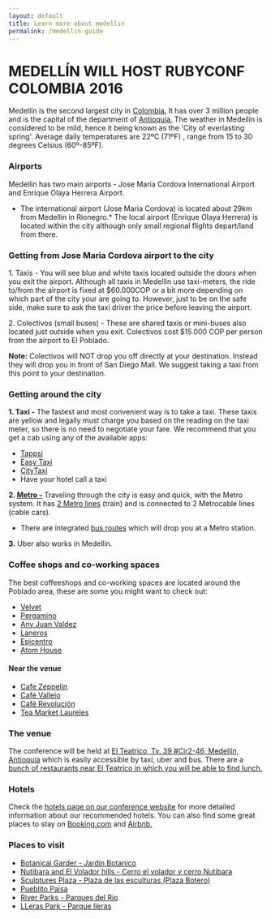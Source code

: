 ```yaml
---
layout: default
title: Learn more about medellin
permalink: /medellin-guide
---
```


# MEDELLÍN WILL HOST RUBYCONF COLOMBIA 2016

Medellín is the second largest city in [Colombia.](http://wikitravel.org/en/Colombia) It has over 3 million people and is the capital of the department of [Antioquia.](http://wikitravel.org/en/Antioquia) The weather in Medellín is considered to be mild, hence it being known as the 'City of everlasting spring'. Average daily temperatures are 22ºC (71ºF) , range from 15 to 30 degrees Celsius (60º-85ºF).

### Airports

Medellin has two main airports - Jose Maria Cordova International Airport and Enrique Olaya Herrera Airport.

*   The international airport (Jose Maria Cordova) is located about 29km from Medellin in Rionegro.*   The local airport (Enrique Olaya Herrera) is located within the city although only small regional flights depart/land from there.

### Getting from Jose Maria Cordova airport to the city

1\. Taxis - You will see blue and white taxis located outside the doors when you exit the airport. Although all taxis in Medellin use taxi-meters, the ride to/from the airport is fixed at $60.000COP or a bit more depending on which part of the city your are going to. However, just to be on the safe side, make sure to ask the taxi driver the price before leaving the airport.

2\. Colectivos (small buses) - These are shared taxis or mini-buses also located just outside when you exit. Colectivos cost $15.000 COP per person from the airport to El Poblado.

**Note:** Colectivos will NOT drop you off directly at your destination. Instead they will drop you in front of San Diego Mall. We suggest taking a taxi from this point to your destination.

### Getting around the city

**1\. Taxi -** The fastest and most convenient way is to take a taxi. These taxis are yellow and legally must charge you based on the reading on the taxi meter, so there is no need to negotiate your fare. We recommend that you get a cab using any of the available apps:

*   [Tappsi](https://tappsi.co/)
*   [Easy Taxi](http://www.easytaxi.com/co/)
*   [CityTaxi](http://es.citytaxiapp.com/)
*   Have your hotel call a taxi

**2\. [Metro -](https://www.metrodemedellin.gov.co/)** Traveling through the city is easy and quick, with the Metro system. It has [2 Metro lines](https://www.metrodemedellin.gov.co/Portals/4/Images/Viajeconnosotros/mapa-esquematico_grande.jpg) (train) and is connected to 2 Metrocable lines (cable cars).

*   There are integrated [bus routes](https://www.metrodemedellin.gov.co/Portals/4/mapLines/) which will drop you at a Metro station.

**3.** Uber also works in Medellin.

### Coffee shops and co-working spaces

The best coffeeshops and co-working spaces are located around the Poblado area, these are some you might want to check out:

*   [Velvet](http://cafevelvet.co/)
*   [Pergamino](https://www.pergamino.co/)
*   [Any Juan Valdez](http://juanvaldezcafe.com/es/store-locator?country=co)
*   [Laneros](http://coworking.laneros.com/)
*   [Epicentro](http://www.epicentro.com.co/)
*   [Atom House](http://atomhouse.com/en/atomhouse-medellin/)

####   Near the venue
*   [Cafe Zeppelin](http://medellinliving.com/cafe-zeppelin/)
*   [Café Vallejo](http://medellinliving.com/cafe-vallejo/)
*   [Café Revolución](http://caferevolucion.co/)
*   [Tea Market Laureles](https://foursquare.com/v/tea-market-laureles/52b4cfff498e9c9455d5d5d6)

### The venue

The conference will be held at [El Teatrico, Tv. 39 #Cir2-46, Medellín, Antioquia](https://www.google.com.co/maps/place/El+Teatrico/@6.2428311,-75.5952202,17z/data=!3m1!4b1!4m5!3m4!1s0x8e4429a3c287332b:0x1cd1e5f32b634b7b!8m2!3d6.2428311!4d-75.5930315?hl=en) which is easily accessible by taxi, uber and bus.
There are a [bunch of restaurants near El Teatrico in which you will be able to find lunch.](https://foursquare.com/explore?mode=url&near=Bolivariana%2C%20Medell%C3%ADn%2C%20Antioquia&nearGeoId=10013269&q=Food)

### Hotels

Check the [hotels page on our conference website](http://www.rubyconf.co/hotels.html) for more detailed information about our recommended hotels. You can also find some great places to stay on [Booking.com](https://www.booking.com/searchresults.html?aid=397642&dcid=4&label=gog235jc-index-XX-XX-XX-unspec-co-com-L%3Axu-O%3AosSx-B%3Achrome-N%3AXX-S%3Abo-U%3Ac-H%3As&sid=418efdddb0aca639a33438f1e5474f30&sb=1&src=searchresults&src_elem=sb&error_url=https%3A%2F%2Fwww.booking.com%2Fsearchresults.html%3Faid%3D397642%3Blabel%3Dgog235jc-index-XX-XX-XX-unspec-co-com-L%253Axu-O%253AosSx-B%253Achrome-N%253AXX-S%253Abo-U%253Ac-H%253As%3Bsid%3D418efdddb0aca639a33438f1e5474f30%3Bdcid%3D4%3Bcheckin_monthday%3D2%3Bcheckin_year_month%3D2016-9%3Bcheckout_monthday%3D4%3Bcheckout_year_month%3D2016-9%3Bcity%3D-592318%3Bclass_interval%3D1%3Bdtdisc%3D0%3Bgroup_adults%3D1%3Bgroup_children%3D0%3Bhlrd%3D0%3Bhyb_red%3D0%3Binac%3D0%3Blabel_click%3Dundef%3Bnha_red%3D0%3Bno_rooms%3D1%3Boffset%3D0%3Bpostcard%3D0%3Bredirected_from_city%3D0%3Bredirected_from_landmark%3D0%3Bredirected_from_region%3D0%3Breview_score_group%3Dempty%3Broom1%3DA%3Bsb_price_type%3Dtotal%3Bsb_travel_purpose%3Dleisure%3Bscore_min%3D0%3Bsrc%3Dsearchresults%3Bsrc_elem%3Dsb%3Bss%3DMedell%25C3%25ADn%3Bss_all%3D0%3Bssb%3Dempty%3Bsshis%3D0%3Bssne%3DMedell%25C3%25ADn%3Bssne_untouched%3DMedell%25C3%25ADn%3Btrack_sas%3D1%26%3B&ss=Laureles%2C+Medell%C3%ADn%2C+Antioquia%2C+Colombia&ssne=Medell%C3%ADn&ssne_untouched=Medell%C3%ADn&city=-592318&sb_travel_purpose=leisure&checkin_monthday=2&checkin_year_month=2016-9&checkout_monthday=4&checkout_year_month=2016-9&room1=A&no_rooms=1&group_adults=1&group_children=0&ss_raw=Medell%C3%ADn%2C+la&ac_position=0&ac_langcode=en&dest_id=4138&dest_type=district&ac_pageview_id=7c43a4aaf3cf00c7&ac_suggestion_list_length=5&ac_suggestion_theme_list_length=0&track_sas=1) and [Airbnb.](https://www.airbnb.com/s/Medellin--Antioquia--Colombia?guests=&checkin=09%2F02%2F2016&checkout=09%2F04%2F2016&ss_id=b0jkrdc6&source=bb&s_tag=BhSPztcr)

### Places to visit

*   [Botanical Garder - Jardin Botanico](http://www.medellin.travel/en/botanical-garden)
*   [Nutibara and El Volador hills - Cerro el volador y cerro Nutibara](http://www.medellin.travel/en/nutibara-and-el-volador-hills)
*   [Sculptures Plaza - Plaza de las esculturas (Plaza Botero)](http://www.medellin.travel/en/sculptures-plaza)
*   [Pueblito Paisa](http://www.medellin.travel/en/pueblito-paisa)
*   [River Parks - Parques del Rio](http://www.medellin.travel/en/river-parks)
*   [LLeras Park - Parque lleras](http://www.medellin.travel/es/parque-lleras)
